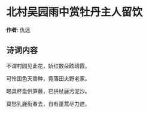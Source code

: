 # 北村吴园雨中赏牡丹主人留饮

**作者**: 仇远

## 诗词内容

不谓村园见此花，娇红数朵眩晴霞。

可怜国色天香种，竟落田夫野老家。

略具杯盘供笋蕨，已拼杖屦污泥沙。

莫愁乳鹿衔春去，自有蓬蒿尽力遮。

